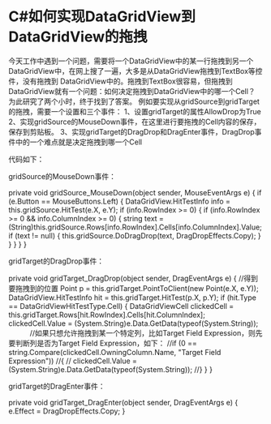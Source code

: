 # C#如何实现DataGridView到DataGridView的拖拽

今天工作中遇到一个问题，需要将一个DataGridView中的某一行拖拽到另一个DataGridView中，在网上搜了一遍，大多是从DataGridView拖拽到TextBox等控件，没有拖拽到
DataGridView中的。拖拽到TextBox很容易，但拖拽到DataGridView就有一个问题：如何决定拖拽到DataGridView中的哪一个Cell？
为此研究了两个小时，终于找到了答案。
例如要实现从gridSource到gridTarget的拖拽，需要一个设置和三个事件：
1、设置gridTarget的属性AllowDrop为True
2、实现gridSource的MouseDown事件，在这里进行要拖拽的Cell内容的保存，保存到剪贴板。
3、实现gridTarget的DragDrop和DragEnter事件，DragDrop事件中的一个难点就是决定拖拽到哪一个Cell

代码如下：

gridSource的MouseDown事件：


private void gridSource_MouseDown(object sender, MouseEventArgs e)
{
   if (e.Button == MouseButtons.Left)
   {
     DataGridView.HitTestInfo info = this.gridSource.HitTest(e.X, e.Y);
     if (info.RowIndex >= 0)
     {
       if (info.RowIndex >= 0 && info.ColumnIndex >= 0)
       {
         string text = (String)this.gridSource.Rows[info.RowIndex].Cells[info.ColumnIndex].Value;
          if (text != null)
          {
            this.gridSource.DoDragDrop(text, DragDropEffects.Copy);
           }
        }
      }
    }
 }



 

gridTarget的DragDrop事件：


private void gridTarget_DragDrop(object sender, DragEventArgs e)
{
    //得到要拖拽到的位置
   Point p = this.gridTarget.PointToClient(new Point(e.X, e.Y));
   DataGridView.HitTestInfo hit = this.gridTarget.HitTest(p.X, p.Y);
   if (hit.Type == DataGridViewHitTestType.Cell)
   {
      DataGridViewCell clickedCell = this.gridTarget.Rows[hit.RowIndex].Cells[hit.ColumnIndex];
      clickedCell.Value = (System.String)e.Data.GetData(typeof(System.String));
  　　　//如果只想允许拖拽到某一个特定列，比如Target Field Expression，则先要判断列是否为Target Field Expression，如下：
       //if (0 == string.Compare(clickedCell.OwningColumn.Name, "Target Field Expression"))
       //{
       //  clickedCell.Value = (System.String)e.Data.GetData(typeof(System.String));
       //}
    }
}



 

gridTarget的DragEnter事件：


private void gridTarget_DragEnter(object sender, DragEventArgs e)
{
   e.Effect = DragDropEffects.Copy;
}